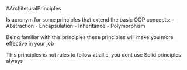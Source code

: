 #ArchiteturalPrinciples

Is acronym for some principles that extend the basic OOP concepts:
	- Abstraction
	- Encapsulation
	- Inheritance
	- Polymorphism

Being familiar with this principles these principles will make you more effective in your job

This principles is not rules to follow at all c, you dont use Solid principles always